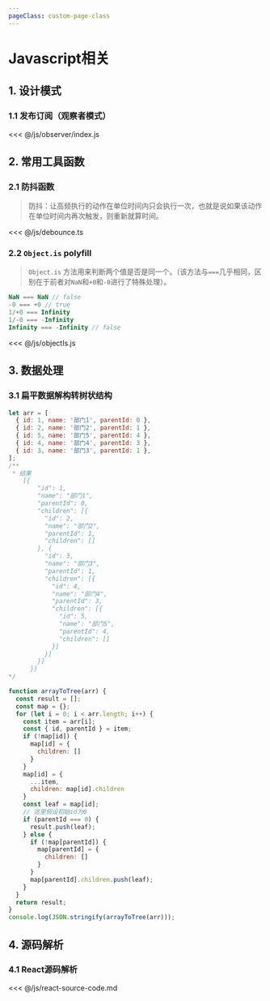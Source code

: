 ```yaml
---
pageClass: custom-page-class
---
```

# Javascript相关

## 1. 设计模式
### 1.1 发布订阅（观察者模式）

<<< @/js/observer/index.js

## 2. 常用工具函数
### 2.1 防抖函数
> 防抖：让高频执行的动作在单位时间内只会执行一次，也就是说如果该动作在单位时间内再次触发，则重新就算时间。

<<< @/js/debounce.ts

### 2.2 `Object.is` polyfill
> `Object.is` 方法用来判断两个值是否是同一个。（该方法与`===`几乎相同，区别在于前者对`NaN`和`+0`和`-0`进行了特殊处理）。
```js
NaN === NaN // false
-0 === +0 // true
1/+0 === Infinity
1/-0 === -Infinity
Infinity === -Infinity // false
```

<<< @/js/objectIs.js

## 3. 数据处理
### 3.1 扁平数据解构转树状结构
```js
let arr = [
  { id: 1, name: '部门1', parentId: 0 },
  { id: 2, name: '部门2', parentId: 1 },
  { id: 5, name: '部门5', parentId: 4 },
  { id: 4, name: '部门4', parentId: 3 },
  { id: 3, name: '部门3', parentId: 1 },
];
/**
 * 结果
    [{
        "id": 1,
        "name": "部门1",
        "parentId": 0,
        "children": [{
          "id": 2,
          "name": "部门2",
          "parentId": 1,
          "children": []
        }, {
          "id": 3,
          "name": "部门3",
          "parentId": 1,
          "children": [{
            "id": 4,
            "name": "部门4",
            "parentId": 3,
            "children": [{
              "id": 5,
              "name": "部门5",
              "parentId": 4,
              "children": []
            }]
          }]
        }]
      }]
*/

function arrayToTree(arr) {
  const result = [];
  const map = {};
  for (let i = 0; i < arr.length; i++) {
    const item = arr[i];
    const { id, parentId } = item;
    if (!map[id]) {
      map[id] = {
        children: []
      }
    }
    map[id] = {
      ...item,
      children: map[id].children
    }
    const leaf = map[id];
    // 这里假设初始id为0
    if (parentId === 0) {
      result.push(leaf);
    } else {
      if (!map[parentId]) {
        map[parentId] = {
          children: []
        }
      }
      map[parentId].children.push(leaf);
    }
  }
  return result;
}
console.log(JSON.stringify(arrayToTree(arr)));
```

## 4. 源码解析
### 4.1 React源码解析

<<< @/js/react-source-code.md
